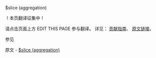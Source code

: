  $slice (aggregation)

 ！本页翻译征集中！

请点击页面上方 EDIT THIS PAGE 参与翻译。
详见：
[贡献指南]( https://github.com/JinMuInfo/MongoDB-Manual-zh/blob/master/CONTRIBUTING.md )、
[原文链接](  https://docs.mongodb.com/manual/reference/operator/aggregation/slice/  )。

 参见

原文 - [$slice (aggregation)]( https://docs.mongodb.com/manual/reference/operator/aggregation/slice/ )

